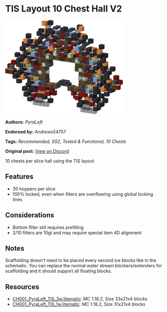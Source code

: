 # TIS Layout 10 Chest Hall V2
<img alt="TIS_1w.png" src="images/TIS_1w.png?raw=1" height="300px">

**Authors:** *PyraLeft*

**Endorsed by:** *Andrews54757*

**Tags:** *Recommended, SS2, Tested & Functional, 10 Chests*

**Original post:** [View on Discord](https://discord.com/channels/1375556143186837695/1388317398049882207)

10 chests per slice hall using the TIS layout.

## Features
- 30 hoppers per slice
- 100% locked, even when filters are overflowing using global locking lines

## Considerations
- Bottom filter still requires prefilling
- 2/10 filters are 10gt and may require special item 4D alignment

## Notes
Scaffolding doesn't need to be placed every second ice blocks like in the schematic. You can replace the normal water stream blockers/extenders for scaffolding and it should support all floating blocks.

## Resources
- [CH001_PyraLeft_TIS_3w.litematic](attachments/CH001_PyraLeft_TIS_3w.litematic): MC 1.18.2, Size 33x21x4 blocks
- [CH001_PyraLeft_TIS_1w.litematic](attachments/CH001_PyraLeft_TIS_1w.litematic): MC 1.18.2, Size 31x21x4 blocks
